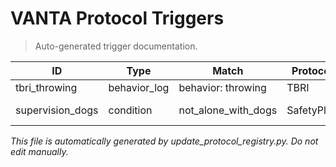 # VANTA Protocol Triggers

> Auto-generated trigger documentation.

| ID | Type | Match | Protocol | Context |
|----|------|-------|----------|---------|
| tbri_throwing | behavior_log | behavior: throwing | TBRI | guardian |
| supervision_dogs | condition | not_alone_with_dogs | SafetyPlan | guardian, innercircle |

_This file is automatically generated by update_protocol_registry.py. Do not edit manually._ 